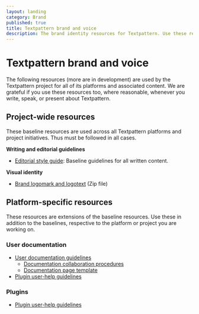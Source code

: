```yaml
---
layout: landing
category: Brand
published: true
title: Textpattern brand and voice
description: The brand identity resources for Textpattern. Use these resources when producing any written or visual product concerning the software.
---
```


# Textpattern brand and voice

The following resources (more are in development) are used by the Textpattern project for all of its platforms and associated content. We are grateful if you use these resources too, where reasonable, whenever you write, speak, or present about Textpattern.

## Project-wide resources

These baseline resources are used across all Textpattern platforms and project initiatives. Thus must be followed in all cases.

**Writing and editorial guidelines**

* [Editorial style guide](https://docs.textpattern.com/brand/editorial-style-guide): Baseline guidelines for all written content.

**Visual identity**

* [Brand logomark and logotext](https://docs.textpattern.com/brand/textpattern-logopack.zip) (Zip file) 

## Platform-specific resources

These resources are extensions of the baseline resources. Use these in addition to the baselines, respective to the platform or project you are working on.

### User documentation
 
* [User documentation guidelines](https://docs.textpattern.com/brand/user-docs-guide)
  * [Documentation collaboration procedures](https://docs.textpattern.com/brand/user-docs-procedures)
  * [Documentation page template](https://docs.textpattern.com/brand/user-docs-page-template)
* [Plugin user-help guidelines](https://docs.textpattern.com/development/plugin-user-help-guidelines)

### Plugins

* [Plugin user-help guidelines](https://docs.textpattern.com/development/plugin-user-help-guidelines)






